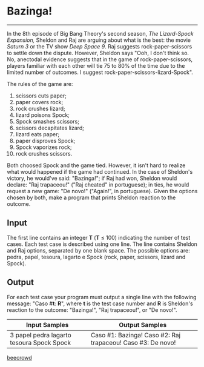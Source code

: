 # Bazinga!

---

In the 8th episode of Big Bang Theory's second season, *The Lizard-Spock Expansion,* Sheldon and Raj are arguing about what is the best: the movie *Saturn 3* or the TV show *Deep Space 9*. Raj suggests rock-paper-scissors to settle down the dispute.
However, Sheldon says "Ooh, I don't think so. No, anectodal evidence suggests that in the game of rock-paper-scissors, players familiar with each other will tie 75 to 80% of the time due to the limited number of outcomes. I suggest rock-paper-scissors-lizard-Spock".

The rules of the game are:

1. scissors cuts paper;
2. paper covers rock;
3. rock crushes lizard;
4. lizard poisons Spock;
5. Spock smashes scissors;
6. scissors decapitates lizard;
7. lizard eats paper;
8. paper disproves Spock;
9. Spock vaporizes rock;
10. rock crushes scissors.

Both choosed Spock and the game tied. However, it isn't hard to realize what would happened if the game had continued. In the case of Sheldon's victory, he would've
said: "Bazinga!"; if Raj had won, Sheldon would declare: "Raj trapaceou!" ("Raj cheated" in portuguese); in ties, he would request a new game: "De novo!" ("Again!", in portuguese).
Given the options chosen by both, make a program that prints Sheldon reaction to the outcome.

## Input

The first line contains an integer **T** (**T** ≤ 100) indicating the number of test cases. Each test case is described using one line. The line contains Sheldon and Raj options, separated by one blank space. The possible options are: pedra, papel, tesoura, lagarto e Spock (rock, paper, scissors, lizard and Spock).

## Output

For each test case your program must output a single line with the following message: "Caso #**t**: **R**", where **t** is the test case number and **R** is Sheldon's reaction to the outcome: "Bazinga!", "Raj trapaceou!", or "De novo!".

| Input Samples                             | Output Samples                                              |
| ----------------------------------------- | ----------------------------------------------------------- |
| 3 papel pedra lagarto tesoura Spock Spock | Caso #1: Bazinga! Caso #2: Raj trapaceou! Caso #3: De novo! |

[beecrowd](https://www.beecrowd.com.br/judge/en/problems/view/1828)
